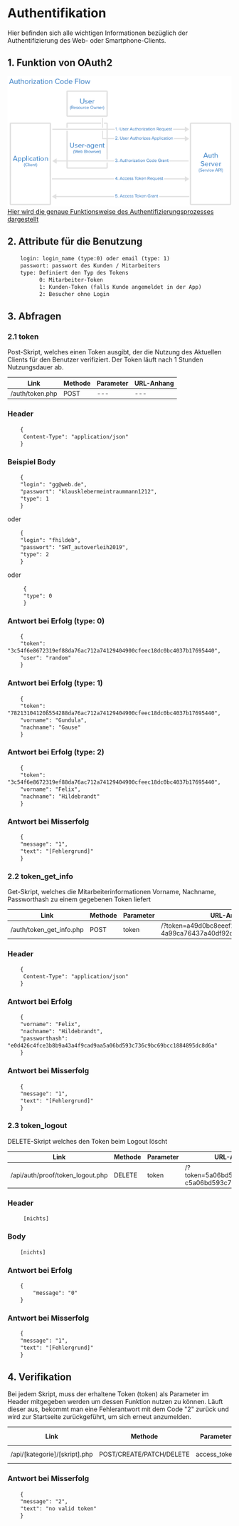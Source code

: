 # **Authentifikation**

Hier befinden sich alle wichtigen Informationen bezüglich der Authentifizierung des Web- oder Smartphone-Clients.

## **1. Funktion von OAuth2**

![image.png](/img/auth_code_flow.png)
[Hier wird die genaue Funktionsweise des Authentifizierungsprozesses dargestellt](https://www.digitalocean.com/community/tutorials/an-introduction-to-oauth-2)

## **2. Attribute für die Benutzung**

```
    login: login_name (type:0) oder email (type: 1)
    passwort: passwort des Kunden / Mitarbeiters
    type: Definiert den Typ des Tokens
          0: Mitarbeiter-Token
          1: Kunden-Token (falls Kunde angemeldet in der App)
          2: Besucher ohne Login
```

## **3. Abfragen**

### **2.1 token**

Post-Skript, welches einen Token ausgibt, der die Nutzung des Aktuellen Clients für den Benutzer verifiziert. Der Token läuft nach 1 Stunden Nutzungsdauer ab.

| Link            | Methode | Parameter | URL-Anhang |
| --------------- | ------- | --------- | ---------- |
| /auth/token.php | POST    | ---       | ---        |

### Header

```
    {
     Content-Type": "application/json"
    }
```

### Beispiel Body

```
    {
    "login": "gg@web.de",
    "passwort": "klausklebermeintraummann1212",
    "type": 1
    }
```

oder

```
    {
    "login": "fhildeb",
    "passwort": "SWT_autoverleih2019",
    "type": 2
    }
```

oder

```
     {
     "type": 0
     }
```

### Antwort bei Erfolg (type: 0)

```
    {
    "token": "3c54f6e8672319ef88da76ac712a74129404900cfeec18dc0bc4037b17695440",
    "user": "random"
    }
```

### Antwort bei Erfolg (type: 1)

```
    {
    "token": "78213104120ß554288da76ac712a74129404900cfeec18dc0bc4037b17695440",
    "vorname": "Gundula",
    "nachname": "Gause"
    }
```

### Antwort bei Erfolg (type: 2)

```
    {
    "token": "3c54f6e8672319ef88da76ac712a74129404900cfeec18dc0bc4037b17695440",
    "vorname": "Felix",
    "nachname": "Hildebrandt"
    }
```

### Antwort bei Misserfolg

```
    {
    "message": "1",
    "text": "[Fehlergrund]"
    }
```

### **2.2 token_get_info**

Get-Skript, welches die Mitarbeiterinformationen Vorname, Nachname, Passworthash zu einem gegebenen Token liefert

| Link                     | Methode | Parameter | URL-Anhang                                                                |
| ------------------------ | ------- | --------- | ------------------------------------------------------------------------- |
| /auth/token_get_info.php | POST    | token     | /?token=a49d0bc8eeef257e86deca50ab8 4a99ca76437a40df92d3ceecf762316c8efc1 |

### Header

```
    {
     Content-Type": "application/json"
    }
```

### Antwort bei Erfolg

```
    {
    "vorname": "Felix",
    "nachname": "Hildebrandt",
    "passworthash": "e0d426c4fce3b8b9a43a4f9cad9aa5a06bd593c736c9bc69bcc1884895dc8d6a"
    }
```

### Antwort bei Misserfolg

```
    {
    "message": "1",
    "text": "[Fehlergrund]"
    }
```

### **2.3 token_logout**

DELETE-Skript welches den Token beim Logout löscht

| Link                             | Methode | Parameter | URL-Anhang                                          |
| -------------------------------- | ------- | --------- | --------------------------------------------------- |
| /api/auth/proof/token_logout.php | DELETE  | token     | /?token=5a06bd593c736c9bc69b c5a06bd593c736c9bc69bc |

### Header

```
     [nichts]
```

### Body

```
    [nichts]
```

### Antwort bei Erfolg

```
    {
        "message": "0"
    }
```

### Antwort bei Misserfolg

```
    {
    "message": "1",
    "text": "[Fehlergrund]"
    }
```

## **4. Verifikation**

Bei jedem Skript, muss der erhaltene Token (token) als Parameter im Header mitgegeben
werden um dessen Funktion nutzen zu können. Läuft dieser aus, bekommt man eine Fehlerantwort mit dem Code "2"
zurück und wird zur Startseite zurückgeführt, um sich erneut anzumelden.

| Link                          | Methode                  | Parameter    | URL-Anhang     |
| ----------------------------- | ------------------------ | ------------ | -------------- |
| /api/[kategorie]/[skript].php | POST/CREATE/PATCH/DELETE | access_token | ?token=[token] |

### Antwort bei Misserfolg

```
    {
    "message": "2",
    "text": "no valid token"
    }
```
